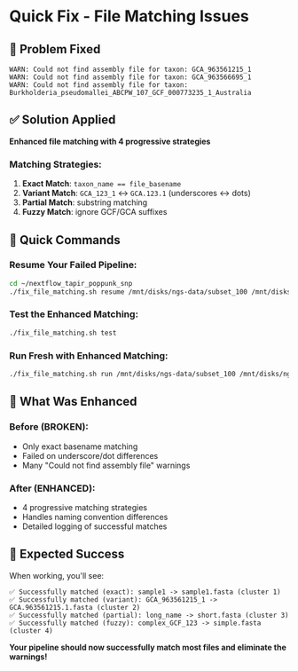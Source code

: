 # Quick Fix - File Matching Issues

## 🚨 Problem Fixed
```
WARN: Could not find assembly file for taxon: GCA_963561215_1
WARN: Could not find assembly file for taxon: GCA_963566695_1
WARN: Could not find assembly file for taxon: Burkholderia_pseudomallei_ABCPW_107_GCF_000773235_1_Australia
```

## ✅ Solution Applied
**Enhanced file matching with 4 progressive strategies**

### Matching Strategies:
1. **Exact Match**: `taxon_name == file_basename`
2. **Variant Match**: `GCA_123_1` ↔ `GCA.123.1` (underscores ↔ dots)
3. **Partial Match**: substring matching
4. **Fuzzy Match**: ignore GCF/GCA suffixes

## 🚀 Quick Commands

### Resume Your Failed Pipeline:
```bash
cd ~/nextflow_tapir_poppunk_snp
./fix_file_matching.sh resume /mnt/disks/ngs-data/subset_100 /mnt/disks/ngs-data/results_322_genomes_poppunk
```

### Test the Enhanced Matching:
```bash
./fix_file_matching.sh test
```

### Run Fresh with Enhanced Matching:
```bash
./fix_file_matching.sh run /mnt/disks/ngs-data/subset_100 /mnt/disks/ngs-data/results_enhanced
```

## 🔧 What Was Enhanced

### Before (BROKEN):
- Only exact basename matching
- Failed on underscore/dot differences
- Many "Could not find assembly file" warnings

### After (ENHANCED):
- 4 progressive matching strategies
- Handles naming convention differences
- Detailed logging of successful matches

## 🎯 Expected Success

When working, you'll see:
```
✅ Successfully matched (exact): sample1 -> sample1.fasta (cluster 1)
✅ Successfully matched (variant): GCA_963561215_1 -> GCA.963561215.1.fasta (cluster 2)
✅ Successfully matched (partial): long_name -> short.fasta (cluster 3)
✅ Successfully matched (fuzzy): complex_GCF_123 -> simple.fasta (cluster 4)
```

**Your pipeline should now successfully match most files and eliminate the warnings!**